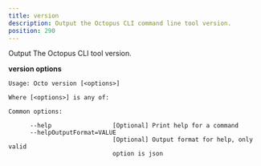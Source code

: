 ```yaml
---
title: version
description: Output the Octopus CLI command line tool version.
position: 290
---
```


Output The Octopus CLI tool version.

**version options**

```text
Usage: Octo version [<options>]

Where [<options>] is any of:

Common options:

      --help                 [Optional] Print help for a command
      --helpOutputFormat=VALUE
                             [Optional] Output format for help, only valid
                             option is json
```

